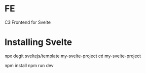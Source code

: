 # FE

C3 Frontend for Svelte

# Installing Svelte

npx degit sveltejs/template my-svelte-project
cd my-svelte-project

npm install
npm run dev